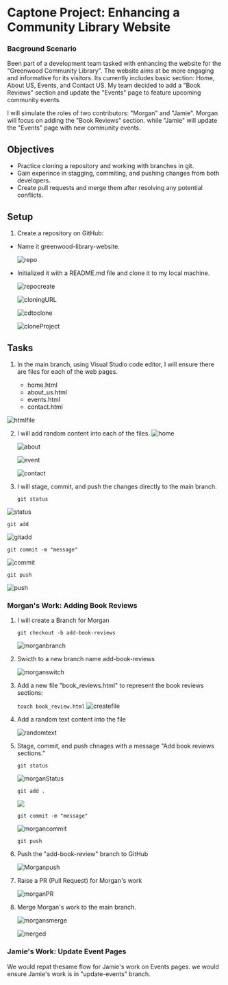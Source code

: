 # Captone Project: Enhancing a Community Library Website

### Bacground Scenario

Been part of a development team tasked with enhancing the website for the "Greenwood Community Library". The website aims at be more engaging and informative for its visitors. Its currently includes basic section: Home, About US, Events, and Contact US. My team decided to add a "Book Reviews" section and update the "Events" page to feature upcoming community events. 

I will simulate the roles of two contributors: "Morgan" and "Jamie". Morgan will focus on adding the "Book Reviews" section. while "Jamie" will update the "Events" page with new community events. 

## Objectives

- Practice cloning a repository and working with branches in git.
- Gain experince in stagging, commiting, and pushing changes from both developers.
- Create pull requests and merge them after resolving any potential conflicts.

## Setup

1. Create a repository on GitHub:

  - Name it greenwood-library-website.

    ![repo](./img/1.reponame.png)

  - Initialized it with a README.md file and clone it to my local machine. 

    ![repocreate](./img/2.RepoCreated.png)

    ![cloningURL](./img/3.httptocopyrepo.png)

    ![cdtoclone](./img/4.cdtoCapStoneDirectory.png)

    ![cloneProject](./img/5.clonethegreenwordProject.png)


## Tasks

1. In the main branch, using Visual Studio code editor, I will ensure there are files for each of the web pages.

    - home.html
    - about_us.html
    - events.html
    - contact.html

  ![htmlfile](./img/6.htmlfiles.png)

 
2. I will add random content into each of the files. 
    ![home](./img/7.home.png)

    ![about](./img/8.about.png)

    ![event](./img/9.event.png)

    ![contact](./img/10.contactus.png)



3. I will stage, commit, and push the changes directly to the main branch. 

   `git status`

  ![status](./img/11.status.png)
  
   `git add`

   ![gitadd](./img/12.gitadd.png)

   `git commit -m "message"`

   ![commit](./img/13.commit.png)

   `git push`

   ![push](./img/14.push.png)


### Morgan's Work: Adding Book Reviews  

1. I will create a Branch for Morgan
  
    `git checkout -b add-book-reviews`

   ![morganbranch](./img/15.morganbook.png)

2. Swicth to a new branch name add-book-reviews

   ![morganswitch](./img/15.morganbook.png)

3. Add a new file "book_reviews.html" to represent the book reviews sections:
 
     `touch book_review.html`
   ![createfile](./img/16.bookreviewfileadded.png)

4. Add a random text content into the file

    ![randomtext](./img/17.randomtextaddedformorgan.png)

5. Stage, commit, and push chnages with a message "Add book reviews sections."
  
     `git status`

    ![morganStatus](./img/18.MorganStatus.png)

     `git add .`

    ![](./img/19.MorganAdd.png)

    `git commit -m "message"`

    ![morgancommit](./img/20.MorganCommit.png)

    `git push`

6. Push the "add-book-review" branch to GitHub

    ![Morganpush](./img/21.morganpush.png)


7. Raise a PR (Pull Request) for Morgan's work

    ![morganPR](./img/22.morganPR.png)

8. Merge Morgan's work to the main branch.

     ![morgansmerge](./img/23.Morganmerge.png)

     ![merged](./img/24.Merged.png)

### Jamie's Work: Update Event Pages

We would repat thesame flow for Jamie's work on Events pages. we would ensure Jamie's work is in "update-events" branch. 